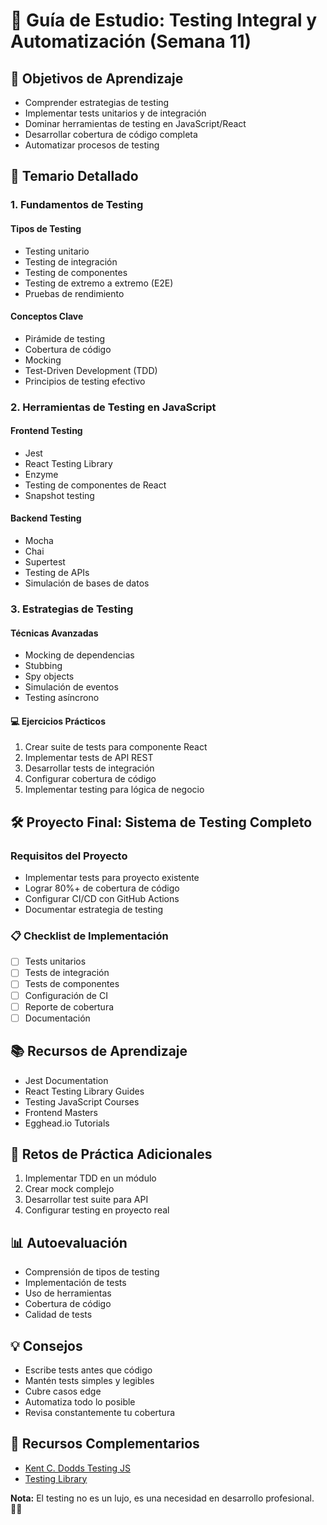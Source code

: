 # 🧪 Guía de Estudio: Testing Integral y Automatización (Semana 11)

## 📘 Objetivos de Aprendizaje
- Comprender estrategias de testing
- Implementar tests unitarios y de integración
- Dominar herramientas de testing en JavaScript/React
- Desarrollar cobertura de código completa
- Automatizar procesos de testing

## 🎯 Temario Detallado

### 1. Fundamentos de Testing
#### Tipos de Testing
- Testing unitario
- Testing de integración
- Testing de componentes
- Testing de extremo a extremo (E2E)
- Pruebas de rendimiento

#### Conceptos Clave
- Pirámide de testing
- Cobertura de código
- Mocking
- Test-Driven Development (TDD)
- Principios de testing efectivo

### 2. Herramientas de Testing en JavaScript
#### Frontend Testing
- Jest
- React Testing Library
- Enzyme
- Testing de componentes de React
- Snapshot testing

#### Backend Testing
- Mocha
- Chai
- Supertest
- Testing de APIs
- Simulación de bases de datos

### 3. Estrategias de Testing
#### Técnicas Avanzadas
- Mocking de dependencias
- Stubbing
- Spy objects
- Simulación de eventos
- Testing asíncrono

#### 💻 Ejercicios Prácticos
1. Crear suite de tests para componente React
2. Implementar tests de API REST
3. Desarrollar tests de integración
4. Configurar cobertura de código
5. Implementar testing para lógica de negocio

## 🛠 Proyecto Final: Sistema de Testing Completo

### Requisitos del Proyecto
- Implementar tests para proyecto existente
- Lograr 80%+ de cobertura de código
- Configurar CI/CD con GitHub Actions
- Documentar estrategia de testing

### 📋 Checklist de Implementación
- [ ] Tests unitarios
- [ ] Tests de integración
- [ ] Tests de componentes
- [ ] Configuración de CI
- [ ] Reporte de cobertura
- [ ] Documentación

## 📚 Recursos de Aprendizaje
- Jest Documentation
- React Testing Library Guides
- Testing JavaScript Courses
- Frontend Masters
- Egghead.io Tutorials

## 🧠 Retos de Práctica Adicionales
1. Implementar TDD en un módulo
2. Crear mock complejo
3. Desarrollar test suite para API
4. Configurar testing en proyecto real

## 📊 Autoevaluación
- Comprensión de tipos de testing
- Implementación de tests
- Uso de herramientas
- Cobertura de código
- Calidad de tests

## 💡 Consejos
- Escribe tests antes que código
- Mantén tests simples y legibles
- Cubre casos edge
- Automatiza todo lo posible
- Revisa constantemente tu cobertura

## 🔗 Recursos Complementarios
- [Kent C. Dodds Testing JS](https://testingjavascript.com/)
- [Testing Library](https://testing-library.com/)

**Nota:** El testing no es un lujo, es una necesidad en desarrollo profesional. 🕵️‍♂️
